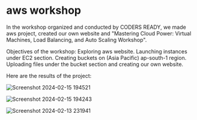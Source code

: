 # aws workshop 
In the workshop organized and conducted by CODERS READY, we made aws project, created our own website and "Mastering Cloud Power: Virtual Machines, Load Balancing, and Auto Scaling Workshop".

Objectives of the workshop:
Exploring aws website.
Launching instances under EC2 section.
Creating buckets on (Asia Pacific) ap-south-1 region.
Uploading files under the bucket section and creating our own website.

Here are the results of the project:

![Screenshot 2024-02-15 194521](https://github.com/LIANNAKA/aws/assets/152191814/1c940ea1-58e2-4296-96cd-e2971443521d)

![Screenshot 2024-02-15 194243](https://github.com/LIANNAKA/aws/assets/152191814/7e8270b8-d1e4-4390-8d4e-ce9c10e414f1)

![Screenshot 2024-02-13 231941](https://github.com/LIANNAKA/aws/assets/152191814/eb4af771-31d3-4f2e-afbc-b50bb094632e)




